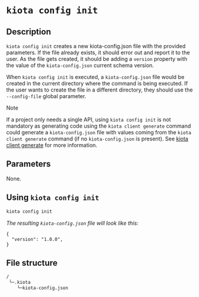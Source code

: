 # `kiota config init`

## Description

`kiota config init` creates a new kiota-config.json file with the provided parameters. If the file already exists, it should error out and report it to the user. As the file gets created, it should be adding a `version` property with the value of the `kiota-config.json` current schema version. 

When `kiota config init` is executed, a `kiota-config.json` file would be created in the current directory where the command is being executed. If the user wants to create the file in a different directory, they should use the `--config-file` global parameter.

> [!NOTE] 
> If a project only needs a single API, using `kiota config init` is not mandatory as generating code using the `kiota client generate` command could generate a `kiota-config.json` file with values coming from the `kiota client generate` command (if no `kiota-config.json` is present). See [kiota client generate](./client-generate.md) for more information.

## Parameters

None.

## Using `kiota config init`

```bash
kiota config init
```

_The resulting `kiota-config.json` file will look like this:_

```jsonc
{
  "version": "1.0.0",
}
```

## File structure
```bash
/
 └─.kiota
    └─kiota-config.json
```
